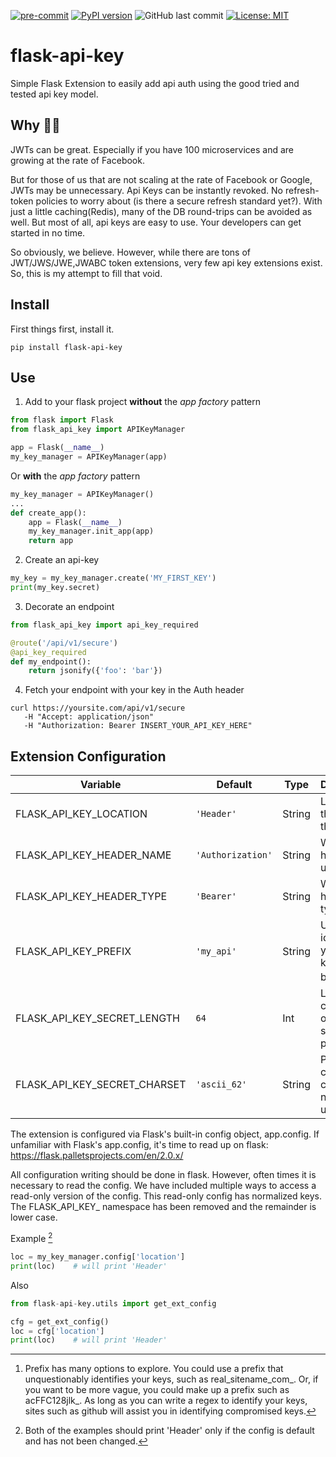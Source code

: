 [![pre-commit](https://img.shields.io/badge/pre--commit-enabled-brightgreen?logo=pre-commit&logoColor=white)](https://github.com/pre-commit/pre-commit) [![PyPI version](https://badge.fury.io/py/flask-api-key.svg)](https://badge.fury.io/py/flask-api-key)  ![GitHub last commit](https://img.shields.io/github/last-commit/jthop/flask-api-key)  [![License: MIT](https://img.shields.io/badge/License-MIT-brightgreen.svg)](https://opensource.org/licenses/MIT)

# flask-api-key

Simple Flask Extension to easily add api auth using the good tried and tested api key model.

## Why :man_shrugging: ##

JWTs can be great.  Especially if you have 100 microservices and are growing at the rate of Facebook.  

But for those of us that are not scaling at the rate of Facebook or Google, JWTs may be unnecessary.  Api Keys can be instantly revoked.  No refresh-token policies to worry about (is there a secure refresh standard yet?). With just a little caching(Redis), many of the DB round-trips can be avoided as well.  But most of all, api keys are easy to use.  Your developers can get started in no time.  

So obviously, we believe.  However, while there are tons of JWT/JWS/JWE,JWABC token extensions, very few api key extensions exist.  So, this is my attempt to fill that void.


## Install ##


First things first, install it.
    
`pip install flask-api-key`


## Use ##


1.  Add to your flask project **without** the *app factory* pattern

```python
from flask import Flask
from flask_api_key import APIKeyManager

app = Flask(__name__)
my_key_manager = APIKeyManager(app)
```

Or **with** the *app factory* pattern

```python
my_key_manager = APIKeyManager()
...
def create_app():
    app = Flask(__name__)
    my_key_manager.init_app(app)
    return app
```

2.  Create an api-key

```python
my_key = my_key_manager.create('MY_FIRST_KEY')
print(my_key.secret)
```

3.  Decorate an endpoint

```python
from flask_api_key import api_key_required

@route('/api/v1/secure')
@api_key_required
def my_endpoint():
    return jsonify({'foo': 'bar'})
```

4.  Fetch your endpoint with your key in the Auth header

```shell
curl https://yoursite.com/api/v1/secure
   -H "Accept: application/json"
   -H "Authorization: Bearer INSERT_YOUR_API_KEY_HERE"
```

## Extension Configuration ##


| Variable | Default | Type | Description |
| --- | --- | --- | --- |
| FLASK_API_KEY_LOCATION | `'Header'` | String | Location of the key in the request |
| FLASK_API_KEY_HEADER_NAME | `'Authorization'` | String | Which header to use |
| FLASK_API_KEY_HEADER_TYPE | `'Bearer'` | String | Which header type to use |
| FLASK_API_KEY_PREFIX | `'my_api'` | String | Used to identify your site's keys in a breach [^1] |
| FLASK_API_KEY_SECRET_LENGTH | `64` | Int | Length in characters of the key's secret portion |
| FLASK_API_KEY_SECRET_CHARSET | `'ascii_62'` | String | Passlib compliant charset name to use |


The extension is configured via Flask's built-in config object, app.config.  If unfamiliar with Flask's app.config, it's time to read up on flask: 
<https://flask.palletsprojects.com/en/2.0.x/>

All configuration writing should be done in flask.  However, often times it is necessary to read the config.  We have included multiple ways to access a read-only version of the config.  This read-only config has normalized keys.  The FLASK_API_KEY_ namespace has been removed and the remainder is lower case. 

Example [^2]

```python
loc = my_key_manager.config['location']
print(loc)    # will print 'Header'
```

Also

```python
from flask-api-key.utils import get_ext_config

cfg = get_ext_config()
loc = cfg['location']
print(loc)    # will print 'Header'
```

[^1]: Prefix has many options to explore.  You could use a prefix that unquestionably identifies your keys, such as real_sitename_com_.  Or, if you want to be more vague, you could make up a prefix such as acFFC128jlk_.  As long as you can write a regex to identify your keys, sites such as github will assist you in identifying compromised keys.
[^2]: Both of the examples should print 'Header' only if the config is default and has not been changed.
